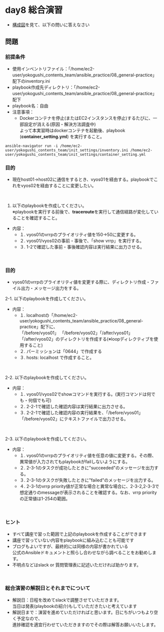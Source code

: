 
# day8 総合演習

- [構成図]()を見て、以下の問いに答えなさい

## 問題

### 前提条件

- 使用インベントリファイル：「/home/ec2-user/yokogushi_contents_team/ansible_practice/08_general-practice」配下のinventory.ini
- playbook作成先ディレクトリ：「/home/ec2-user/yokogushi_contents_team/ansible_practice/08_general-practice」配下
- playbook名：自由
- 注意事項：
  - Dockerコンテナを停止(またはEC2インスタンスを停止)するたびに、一部設定が消える(原因・解決方法調査中)  
  よって本実習時はdockerコンテナを起動後、playbook (**container_setting.yml**) を実行すること。

```shell
ansible-navigator run -i /home/ec2-user/yokogushi_contents_team/init_settings/inventory.ini /home/ec2-user/yokogushi_contents_team/init_settings/container_setting.yml
```

### 目的

- 現在host01→host02に通信をするとき、vyos01を経由する。playbookでこれをvyos02を経由することに変更したい。

<br>

1. 以下のplaybookを作成してください。
<br> ※playbookを実行する前後で、**traceroute**を実行して通信経路が変化していることを確認すること。

- 内容：
  - １. vyos01のvrrpのプライオリティ値を150→50に変更する。
  - ２. vyos01/vyos02の事前・事後で、「show vrrp」を実行する。
  - ３. 1-2で確認した事前・事後確認内容は実行結果に出力させる。

<br>

### 目的

- vyos01のvrrpのプライオリティ値を変更する際に、ディレクトリ作成・ファイル出力・メッセージ出力をする。

2-1. 以下のplaybookを作成してください。

- 内容：
  - １. localhostの「/home/ec2-user/yokogushi_contents_team/ansible_practice/08_general-practice」配下に、  
        「/before/vyos01」 「/before/vyos02」「/after/vyos01」「/after/vyos02」のディレクトリを作成する(※loopディレクティブを使用すること)
  - ２. パーミッションは「0644」で作成する
  - ３. hosts: localhost で作成すること。

<br>

2-2. 以下のplaybookを作成してください。

- 内容：
  - １. vyos01/vyos02でshowコマンドを実行する。(実行コマンドは何でも・何個でも可)
  - ２. 2-2-1で確認した確認内容は実行結果に出力させる。
  - ３. 2-2-1で確認した確認内容の実行結果を、「/before/vyos01」 「/before/vyos02」にテキストファイルで出力させる。

<br>

2-3. 以下のplaybookを作成してください。

- 内容：
  - １. vyos01のvrrpのプライオリティ値を任意の値に変更する。その際、異常値が入力されてもplaybookがfailしないようにする。
  - ２. 2-3-1のタスクが成功したときに"succeeded"のメッセージを出力する。
  - ３. 2-3-1のタスクが失敗したときに"failed"のメッセージを出力する。
  - ４. 2-3-1のvrrp priority値が正常な場合と異常な場合に、2-3-2,2-3-3で  
  想定通りのmessageが表示されることを確認する。なお、vrrp priorityの正常値は1-254の範囲。

<br>

### ヒント

- すべて講座で習った範囲で上記のplaybookを作成することができます
- 講座で習っていない内容をplaybookに組み込むことも可能です
- ブログもよいですが、最終的には同様の内容が書かれている  
公式のAnsibleドキュメントと照らし合わせながら調べることをお勧めします。
- 不明点などはslack or 質問管理表に記述いただければ助かります。

<br>

### 総合演習の解説日とそれまでについて

- 解説日：日程を改めてslackで調整させていただきます。  
当日は発表(playbookの紹介)もしていただきたいと考えています
- 解説日まで：演習を進めていただければと思います。日にちがいつもより空く予定なので、  
進捗確認を適宜行わせていただきますのでその際は解答お願いいたします。
